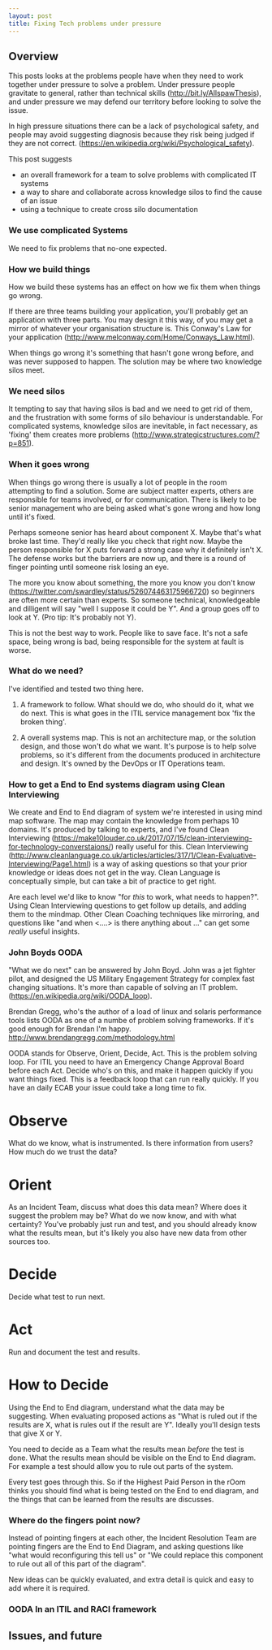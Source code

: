 ```yaml
---
layout: post
title: Fixing Tech problems under pressure
---
```


## Overview
This posts looks at the problems people have when they need to work together under pressure to solve a problem. Under pressure people gravitate to general, rather than technical skills (http://bit.ly/AllspawThesis), and under pressure we may defend our territory before looking to solve the issue.

In high pressure situations there can be a lack of psychological safety, and people may avoid suggesting diagnosis because they risk being judged if they are not correct. (https://en.wikipedia.org/wiki/Psychological_safety).

This post suggests
* an overall framework for a team to solve problems with complicated IT systems
* a way to share and collaborate across knowledge silos to find the cause of an issue
 * using a technique to create cross silo documentation


### We use complicated Systems
We need to fix problems that no-one expected.


### How we build things
How we build these systems has an effect on how we fix them when things go wrong.

If there are three teams building your application, you'll probably get an application with three parts. You may design it this way, of you may get a mirror of whatever your organisation structure is. This Conway's Law for your application (http://www.melconway.com/Home/Conways_Law.html).

When things go wrong it's something that hasn't gone wrong before, and was never supposed to happen. The solution may be where two knowledge silos meet.

### We need silos
It tempting to say that having silos is bad and we need to get rid of them, and the frustration with some forms of silo behaviour is understandable. For complicated systems, knowledge silos are inevitable, in fact necessary, as 'fixing' them creates more problems (http://www.strategicstructures.com/?p=851).


### When it goes wrong
When things go wrong there is usually a lot of people in the room attempting to find a solution. Some are subject matter experts, others are responsible for teams involved, or for communication. There is likely to be senior management who are being asked what's gone wrong and how long until it's fixed.

Perhaps someone senior has heard about component X. Maybe that's what broke last time. They'd really like you check that right now. Maybe the person responsible for X puts forward a strong case why it definitely isn't X. The defense works but the barriers are now up, and there is a round of finger pointing until someone risk losing an eye.

The more you know about something, the more you know you don't know (https://twitter.com/swardley/status/526074463175966720) so beginners are often more certain than experts. So someone technical, knowledgeable and dilligent will say "well I suppose it could be Y". And a group goes off to look at Y. (Pro tip: It's probably not Y).


This is not the best way to work. People like to save face. It's not a safe space, being wrong is bad, being responsible for the system at fault is worse.


### What do we need?
I've identified and tested two thing here.
1. A framework to follow.
What should we do, who should do it, what we do next. This is what goes in the ITIL service management box 'fix the broken thing'.

1. A overall systems map.
This is not an architecture map, or the solution design, and those won't do what we want. It's purpose is to help solve problems, so it's different from the documents produced in architecture and design. It's owned by the DevOps or IT Operations team.


### How to get a End to End systems diagram using Clean Interviewing
We create and End to End diagram of system we're interested in using mind map software. The map may contain the knowledge from perhaps 10 domains.
It's produced by talking to experts, and I've found Clean Interviewing (https://make10louder.co.uk/2017/07/15/clean-interviewing-for-technology-converstaions/) really  useful for this. Clean Interviewing (http://www.cleanlanguage.co.uk/articles/articles/317/1/Clean-Evaluative-Interviewing/Page1.html) is a way of asking questions so that your prior knowledge or ideas does not get in the way. Clean Language is conceptually simple, but can take a bit of practice to get right.

Are each level we'd like to know "for *this* to work, what needs to happen?". Using Clean Interviewing questions to get follow up details, and adding them to the mindmap.
Other Clean Coaching techniques like mirroring, and questions like "and when <....> is there anything about ..." can get some *really* useful insights.

### John Boyds OODA
"What we do next" can be answered by John Boyd. John was a jet fighter pilot, and designed the US Military Engagement Strategy for complex fast changing situations. It's more than capable of solving an IT problem. (https://en.wikipedia.org/wiki/OODA_loop).

Brendan Gregg, who's the author of a load of linux and solaris performance tools lists OODA as one of a numbe of problem solving frameworks. If it's good enough for Brendan I'm happy. http://www.brendangregg.com/methodology.html

OODA stands for Observe, Orient, Decide, Act. This is the problem solving loop. For ITIL you need to have an Emergency Change Approval Board before each Act. Decide who's on this, and make it happen quickly if you want things fixed. This is a feedback loop that can run really quickly.
If you have an daily ECAB your issue could take a long time to fix.

# Observe
What do we know, what is instrumented. Is there information from users? How much do we trust the data?

# Orient
As an Incident Team, discuss what does this data mean? Where does it suggest the problem may be? What do we now know, and with what certainty?
You've probably just run and test, and you should already know what the results mean, but it's likely you also have new data from other sources too.

# Decide
Decide what test to run next.

# Act
Run and document the test and results.

# How to Decide
Using the End to End diagram, understand what the data may be suggesting. When evaluating proposed actions as "What is ruled out if the results are X, what is rules out if the result are Y". Ideally you'll design tests that give X or Y.

You need to decide as a Team what the results mean *before* the test is done. What the results mean should be visible on the End to End diagram. For example a test should allow you to rule out parts of the system.

Every test goes through this. So if the Highest Paid Person in the rOom thinks you should find what is being tested on the End to end diagram, and the things that can be learned from the results are discusses.


### Where do the fingers point now?
Instead of pointing fingers at each other, the Incident Resolution Team are pointing fingers are the End to End Diagram, and asking questions like "what would reconfiguring this tell us" or "We could replace this component to rule out all of this part of the diagram".

New ideas can be quickly evaluated, and extra detail is quick and easy to add where it is required.

### OODA In an ITIL and RACI framework

## Issues, and future

